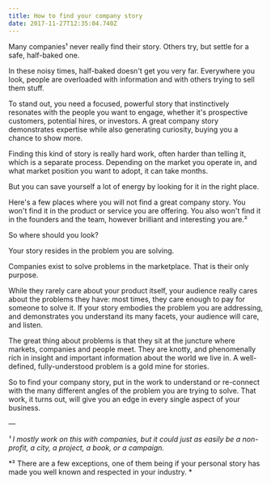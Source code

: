 ```yaml
---
title: How to find your company story
date: 2017-11-27T12:35:04.740Z
---
```

Many companies¹ never really find their story. Others try, but settle for a safe, half-baked one.

In these noisy times, half-baked doesn't get you very far. Everywhere you look, people are overloaded with information and with others trying to sell them stuff.

To stand out, you need a focused, powerful story that instinctively resonates with the people you want to engage, whether it's prospective customers, potential hires, or investors. A great company story demonstrates expertise while also generating curiosity, buying you a chance to show more.

Finding this kind of story is really hard work, often harder than telling it, which is a separate process. Depending on the market you operate in, and what market position you want to adopt, it can take months.

But you can save yourself a lot of energy by looking for it in the right place.

Here's a few places where you will not find a great company story. You won't find it in the product or service you are offering. You also won't find it in the founders and the team, however brilliant and interesting you are.²

So where should you look?

Your story resides in the problem you are solving.

Companies exist to solve problems in the marketplace. That is their only purpose.

While they rarely care about your product itself, your audience really cares about the problems they have: most times, they care enough to pay for someone to solve it. If your story embodies the problem you are addressing, and demonstrates you understand its many facets, your audience will care, and listen.

The great thing about problems is that they sit at the juncture where markets, companies and people meet. They are knotty,  and phenomenally rich in insight and important information about the world we live in. A well-defined, fully-understood problem is a gold mine for stories.

So to find your company story, put in the work to understand or re-connect with the many different angles of the problem you are trying to solve. That work, it turns out, will give you an edge in every single aspect of your business.

—

*¹
I mostly work on this with companies, but it could just as easily be a non-profit, a city, a project, a book, or a campaign.*

\*²
There are a few exceptions, one of them being if your personal story has made you well known and respected in your industry. \*

